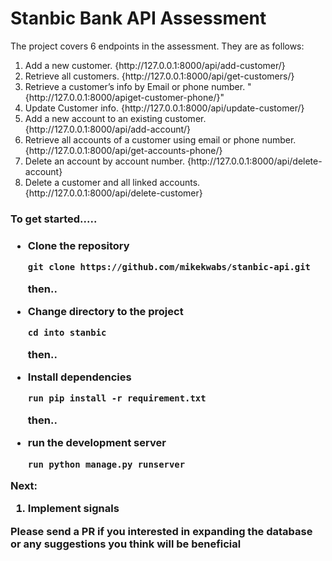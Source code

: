 <h1> Stanbic Bank API Assessment</h1>

<p>The project covers 6 endpoints in the assessment. They are as follows: </p>
<ol>
    <li>Add a new customer.  {http://127.0.0.1:8000/api/add-customer/}</li>
    <li> Retrieve all customers.  {http://127.0.0.1:8000/api/get-customers/}</li>
    <li>Retrieve a customer’s info by Email or phone number.  "{http://127.0.0.1:8000/apiget-customer-phone/}"</li>
    <li>Update Customer info.  {http://127.0.0.1:8000/api/update-customer/<int:pk>}</li>
    <li> Add a new account to an existing customer.  {http://127.0.0.1:8000/api/add-account/}</li>
    <li>Retrieve all accounts of a customer using email or phone number. {http://127.0.0.1:8000/api/get-accounts-phone/<str:pk>}</li>
    <li>Delete an account by account number.  {http://127.0.0.1:8000/api/delete-account}</li>
    <li>Delete a customer and all linked accounts.  {http://127.0.0.1:8000/api/delete-customer}</li>

</ol>

<h3> To get started..... <h3>

<ul>
<li>Clone the repository</li>

```
git clone https://github.com/mikekwabs/stanbic-api.git
```

<p> then..<p>

<li>Change directory to the project</li>

```
cd into stanbic
```

<p> then..<p>

<li>Install dependencies</li>

```
run pip install -r requirement.txt
```

<p> then..<p>

<li>run the development server</li>

```
run python manage.py runserver
```

</ul>

<p> Next: </p>

<ol>
    <li> Implement signals</li>
</ol>

<p> Please send a PR if you interested in expanding the database or any suggestions you think will be beneficial</p>
